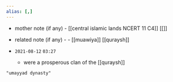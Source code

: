 ```yaml
---
alias: [,]
---
```

- mother note (if any)
		- [[central islamic lands NCERT 11 C4]] [[]]
- related note (if any) -
		- [[muawiya]] [[quraysh]]


- `2021-08-12`  `03:27`
	- were a prosperous clan of the [[quraysh]]

```query
"umayyad dynasty"
```
